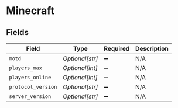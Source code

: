 # Minecraft


## Fields

| Field              | Type               | Required           | Description        |
| ------------------ | ------------------ | ------------------ | ------------------ |
| `motd`             | *Optional[str]*    | :heavy_minus_sign: | N/A                |
| `players_max`      | *Optional[int]*    | :heavy_minus_sign: | N/A                |
| `players_online`   | *Optional[int]*    | :heavy_minus_sign: | N/A                |
| `protocol_version` | *Optional[str]*    | :heavy_minus_sign: | N/A                |
| `server_version`   | *Optional[str]*    | :heavy_minus_sign: | N/A                |